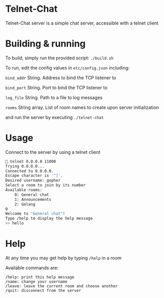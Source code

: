 # Telnet-Chat

Telnet-Chat server is a simple chat server, accessible with a telnet client

# Building & running

To build, simply run the provided script: `./build.sh`

To run, edit the config values in `etc/config.json` including:

`bind_addr` String. Address to bind the TCP listener to

`bind_port` String. Port to bind the TCP listener to

`log_file` String. Path to a file to log messages

`rooms` String array. List of room names to create upon server initialization


and run the server by executing `./telnet-chat`

# Usage

Connect to the server by using a telnet client

```bash
 telnet 0.0.0.0 11000
Trying 0.0.0.0...
Connected to 0.0.0.0.
Escape character is '^]'.
Desired username: gopher
Select a room to join by its number
Available rooms:
	0: General chat
	1: Announcements
	2: Golang
0
Welcome to "General chat"!
Type /help to display the help message
>> hello
```

# Help

At any time you may get help by typing `/help` in a room

Available commands are:

```
/help: print this help message
/name: change your username
/leave: leave the current room and choose another
/quit: disconnect from the server
```
